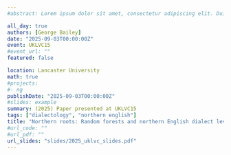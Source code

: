 ```yaml
---
#abstract: Lorem ipsum dolor sit amet, consectetur adipiscing elit. Duis posuere tellusac convallis placerat. Proin tincidunt magna sed ex sollicitudin condimentum. Sed ac faucibus dolor, scelerisque sollicitudin nisi. Cras purus urna, suscipit quis sapien eu, pulvinar tempor diam.

all_day: true
authors: [George Bailey]
date: "2025-09-03T00:00:00Z"
event: UKLVC15
#event_url: ""
featured: false

location: Lancaster University
math: true
#projects:
#- ng
publishDate: "2025-09-03T00:00:00Z"
#slides: example
summary: (2025) Paper presented at UKLVC15
tags: ["dialectology", "northern english"]
title: "Northern roots: Random forests and northern English dialect levelling revisited"
#url_code: ""
#url_pdf: ""
url_slides: "slides/2025_uklvc_slides.pdf"
---
```

